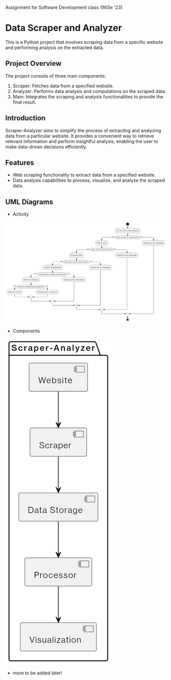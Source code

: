 Assignment for Software Development class (WiSe '23)

# Data Scraper and Analyzer

This is a Python project that involves scraping data from a specific website and performing analysis on the extracted data.

## Project Overview
The project consists of three main components:
1. Scraper: Fetches data from a specified website.
2. Analyzer: Performs data analysis and computations on the scraped data.
3. Main: Integrates the scraping and analysis functionalities to provide the final result.

## Introduction
Scraper-Analyzer aims to simplify the process of extracting and analyzing data from a particular website. It provides a convenient way to retrieve relevant information and perform insightful analysis, enabling the user to make data-driven decisions efficiently.

## Features
- Web scraping functionality to extract data from a specified website.
- Data analysis capabilities to process, visualize, and analyze the scraped data.

## UML Diagrams
- Activity
  
![Activity Diagram](https://raw.githubusercontent.com/IpshitaSingh/scraper-analyzer/main/UML%20Diagrams/activitydiag.png)
- Components
  
![Components Diagram](https://raw.githubusercontent.com/IpshitaSingh/scraper-analyzer/main/UML%20Diagrams/componentsdiag.png)
- more to be added later!
